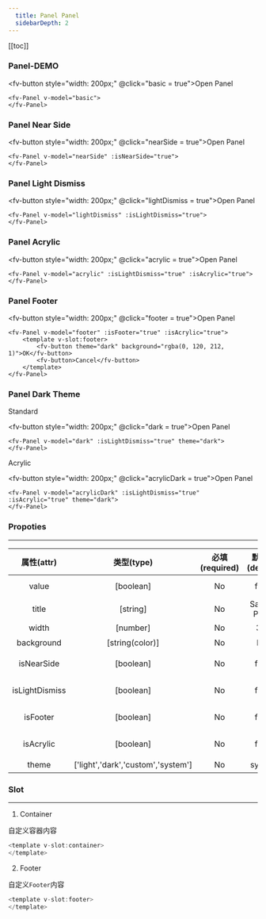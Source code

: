 ```yaml
---
  title: Panel Panel
  sidebarDepth: 2
---
```

  
[[toc]]

### Panel-DEMO

<script>
export default {
    data () {
        return {
            basic: false,
            nearSide: false,
            lightDismiss: false,
            acrylic: false,
            footer: false,
            dark: false,
            acrylicDark: false
        }
    }
}
</script>

<fv-button style="width: 200px;" @click="basic = true">Open Panel</fv-button>
<fv-Panel v-model="basic">
</fv-Panel>

```vue
<fv-Panel v-model="basic">
</fv-Panel>
```

### Panel Near Side

<fv-button style="width: 200px;" @click="nearSide = true">Open Panel</fv-button>
<fv-Panel v-model="nearSide" :isNearSide="true">
</fv-Panel>

```vue
<fv-Panel v-model="nearSide" :isNearSide="true">
</fv-Panel>
```

### Panel Light Dismiss

<fv-button style="width: 200px;" @click="lightDismiss = true">Open Panel</fv-button>
<fv-Panel v-model="lightDismiss" :isLightDismiss="true">
</fv-Panel>

```vue
<fv-Panel v-model="lightDismiss" :isLightDismiss="true">
</fv-Panel>
```

### Panel Acrylic

<fv-button style="width: 200px;" @click="acrylic = true">Open Panel</fv-button>
<fv-Panel v-model="acrylic" :isLightDismiss="true" :isAcrylic="true">
</fv-Panel>

```vue
<fv-Panel v-model="acrylic" :isLightDismiss="true" :isAcrylic="true">
</fv-Panel>
```

### Panel Footer

<fv-button style="width: 200px;" @click="footer = true">Open Panel</fv-button>
<fv-Panel v-model="footer" :isFooter="true" :isAcrylic="true">
<template v-slot:footer>
    <fv-button theme="dark" background="rgba(0, 120, 212, 1)">OK</fv-button>
    <fv-button @click="footer = false">Cancel</fv-button>
</template>
</fv-Panel>

```vue
<fv-Panel v-model="footer" :isFooter="true" :isAcrylic="true">
    <template v-slot:footer>
        <fv-button theme="dark" background="rgba(0, 120, 212, 1)">OK</fv-button>
        <fv-button>Cancel</fv-button>
    </template>
</fv-Panel>
```

### Panel Dark Theme

Standard

<fv-button style="width: 200px;" @click="dark = true">Open Panel</fv-button>
<fv-Panel v-model="dark" :isLightDismiss="true" theme="dark">
</fv-Panel>

```vue
<fv-Panel v-model="dark" :isLightDismiss="true" theme="dark">
</fv-Panel>
```

Acrylic

<fv-button style="width: 200px;" @click="acrylicDark = true">Open Panel</fv-button>
<fv-Panel v-model="acrylicDark" :isLightDismiss="true" :isAcrylic="true" theme="dark">
</fv-Panel>

```vue
<fv-Panel v-model="acrylicDark" :isLightDismiss="true" :isAcrylic="true" theme="dark">
</fv-Panel>
```

### Propoties
---
|   属性(attr)   |             类型(type)             | 必填(required) | 默认值(default) |    说明(statement)    |
|:--------------:|:----------------------------------:|:--------------:|:---------------:|:---------------------:|
|     value      |             [boolean]              |       No       |      false      |   显示/隐藏`Panel`    |
|     title      |              [string]              |       No       |  Sample Panel   |         标题          |
|     width      |              [number]              |       No       |       340       |         宽度          |
|   background   |          [string(color)]           |       No       |       N/A       |     `Panel`背景色     |
|   isNearSide   |             [boolean]              |       No       |      false      |    是否从左侧显示     |
| isLightDismiss |             [boolean]              |       No       |      false      |  是否单击空白处关闭   |
|    isFooter    |             [boolean]              |       No       |      false      |   是否显示底部控制    |
|   isAcrylic    |             [boolean]              |       No       |      false      | 是否开启`Acrylic`效果 |
|     theme      | ['light','dark','custom','system'] |       No       |     system      |         主题          |

### Slot
---
1. Container

自定义容器内容

```javascript
<template v-slot:container>
</template>
```

2. Footer

自定义`Footer`内容

```javascript
<template v-slot:footer>
</template>
```